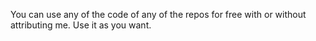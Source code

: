 You can use any of the code of any of the repos for free with or without attributing me. Use it as you want.
